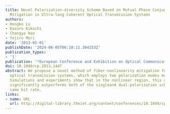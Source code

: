 ```yaml
---
title: Novel Polarization-diversity Scheme Based on Mutual Phase Conjugation for Fiber-nonlinearity
  Mitigation in Ultra-long Coherent Optical Transmission Systems
authors:
- Hongbo Lu
- Kazuro Kikuchi
- Changyo Han
- Yojiro Mori
date: '2013-01-01'
publishDate: '2024-06-05T06:10:11.304253Z'
publication_types:
- '1'
publication: '*European Conference and Exhibition on Optical Communication (ECOC 2013)*'
doi: 10.1049/cp.2013.1447
abstract: We propose a novel method of fiber-nonlinearity mitigation for ultra-long
  optical transmission systems, which employs two polarization modes mutually phase-conjugated.
  Simulations and experiments show that in the nonlinear region, this diversity method
  significantly outperforms both of the singleand dual-polarization schemes at the
  same bit rate.
links:
- name: URL
  url: http://digital-library.theiet.org/content/conferences/10.1049/cp.2013.1447
---
```

